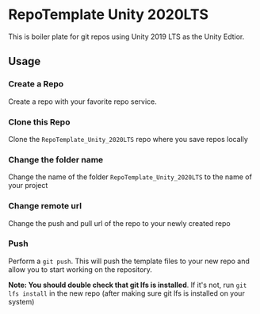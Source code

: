 # RepoTemplate Unity 2020LTS
This is boiler plate for git repos using Unity 2019 LTS as the Unity Edtior. 

## Usage
### Create a Repo
Create a repo with your favorite repo service. 

### Clone this Repo
Clone the `RepoTemplate_Unity_2020LTS` repo where you save repos locally

### Change the folder name
Change the name of the folder `RepoTemplate_Unity_2020LTS` to the name of your project

### Change remote url
Change the push and pull url of the repo to your newly created repo

### Push
Perform a `git push`. This will push the template files to your new repo and allow you to start working on the repository. 

**Note: You should double check that git lfs is installed**. If it's not, run `git lfs install` in the new repo (after making sure git lfs is installed on your system)
